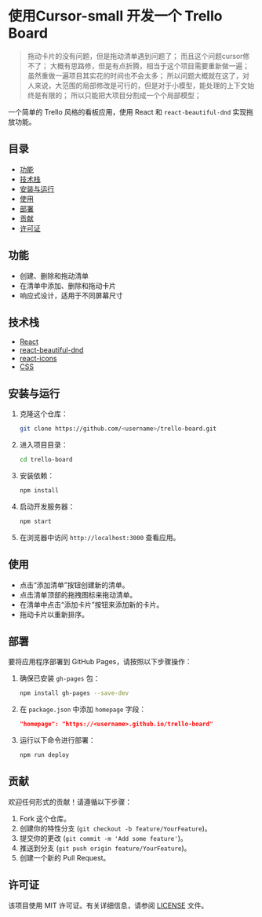 # 使用Cursor-small 开发一个 Trello Board
> 拖动卡片的没有问题，但是拖动清单遇到问题了；
而且这个问题cursor修不了；
大概有思路修，但是有点折腾，相当于这个项目需要重新做一遍；
虽然重做一遍项目其实花的时间也不会太多；
所以问题大概就在这了，对人来说，大范围的局部修改是可行的，但是对于小模型，能处理的上下文始终是有限的；
所以只能把大项目分割成一个个局部模型；

一个简单的 Trello 风格的看板应用，使用 React 和 `react-beautiful-dnd` 实现拖放功能。

## 目录

- [功能](#功能)
- [技术栈](#技术栈)
- [安装与运行](#安装与运行)
- [使用](#使用)
- [部署](#部署)
- [贡献](#贡献)
- [许可证](#许可证)

## 功能

- 创建、删除和拖动清单
- 在清单中添加、删除和拖动卡片
- 响应式设计，适用于不同屏幕尺寸

## 技术栈

- [React](https://reactjs.org/)
- [react-beautiful-dnd](https://github.com/atlassian/react-beautiful-dnd)
- [react-icons](https://react-icons.github.io/react-icons/)
- [CSS](https://www.w3schools.com/css/)

## 安装与运行

1. 克隆这个仓库：

   ```bash
   git clone https://github.com/<username>/trello-board.git
   ```

2. 进入项目目录：

   ```bash
   cd trello-board
   ```

3. 安装依赖：

   ```bash
   npm install
   ```

4. 启动开发服务器：

   ```bash
   npm start
   ```

5. 在浏览器中访问 `http://localhost:3000` 查看应用。

## 使用

- 点击“添加清单”按钮创建新的清单。
- 点击清单顶部的拖拽图标来拖动清单。
- 在清单中点击“添加卡片”按钮来添加新的卡片。
- 拖动卡片以重新排序。

## 部署

要将应用程序部署到 GitHub Pages，请按照以下步骤操作：

1. 确保已安装 `gh-pages` 包：

   ```bash
   npm install gh-pages --save-dev
   ```

2. 在 `package.json` 中添加 `homepage` 字段：

   ```json
   "homepage": "https://<username>.github.io/trello-board"
   ```

3. 运行以下命令进行部署：

   ```bash
   npm run deploy
   ```

## 贡献

欢迎任何形式的贡献！请遵循以下步骤：

1. Fork 这个仓库。
2. 创建你的特性分支 (`git checkout -b feature/YourFeature`)。
3. 提交你的更改 (`git commit -m 'Add some feature'`)。
4. 推送到分支 (`git push origin feature/YourFeature`)。
5. 创建一个新的 Pull Request。

## 许可证

该项目使用 MIT 许可证。有关详细信息，请参阅 [LICENSE](LICENSE) 文件。
